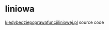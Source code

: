 # liniowa

[kiedybedziepoprawafuncjiliniowej.pl](https://kiedybedziepoprawafuncjiliniowej.pl) source code
